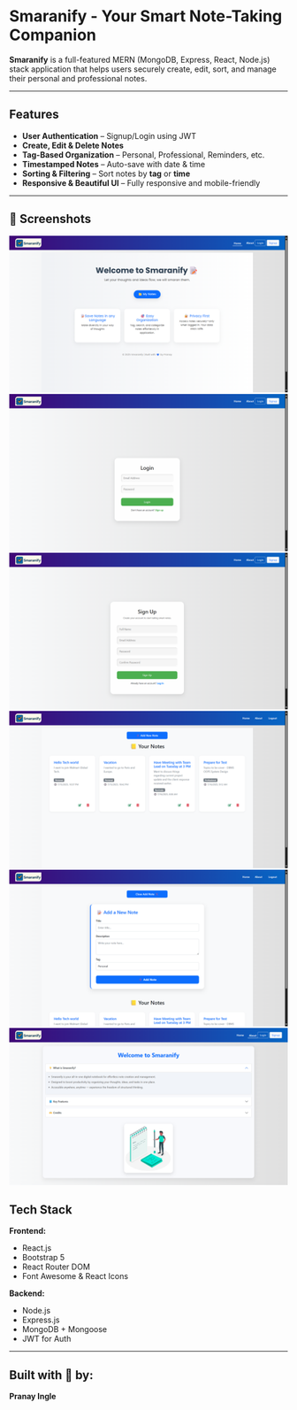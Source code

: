 # Smaranify - Your Smart Note-Taking Companion

**Smaranify** is a full-featured MERN (MongoDB, Express, React, Node.js) stack application that helps users securely create, edit, sort, and manage their personal and professional notes.

---

##  Features

-  **User Authentication** – Signup/Login using JWT
-  **Create, Edit & Delete Notes**
-  **Tag-Based Organization** – Personal, Professional, Reminders, etc.
-  **Timestamped Notes** – Auto-save with date & time
-  **Sorting & Filtering** – Sort notes by **tag** or **time**
-  **Responsive & Beautiful UI** – Fully responsive and mobile-friendly

---


## 📸 Screenshots

![landing](./B/assets/homepage.png) 
![login](./B/assets/userlogin.png) 
![SignUp](./B/assets/usersignup.png) 
![dashboard](./B/assets/Notes.png) 
![edit](./B/assets/addnotes.png) 
![about](./B/assets/aboutsection.png)

## Tech Stack

**Frontend:**
- React.js
- Bootstrap 5
- React Router DOM
- Font Awesome & React Icons

**Backend:**
- Node.js
- Express.js
- MongoDB + Mongoose
- JWT for Auth

---

## Built with 💖 by:

**Pranay Ingle**
